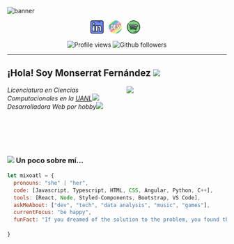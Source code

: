 ![banner](https://github.com/mixoatl/mixoatl/assets/74117790/a5fbd0c4-a0aa-4a0d-ac5c-56cfb7f4449b)

<p align='center'>
  <a href="https://www.linkedin.com/in/mixoatl/"><img height="30" src="https://raw.githubusercontent.com/8bithemant/8bithemant/master/linkedin.png?raw=true"></a>&nbsp;&nbsp;
  <a href="https://www.instagram.com/mixoatl/"><img height="30" src="https://raw.githubusercontent.com/8bithemant/8bithemant/master/devto.png?raw=true"></a>&nbsp;&nbsp;
  <a href="https://open.spotify.com/user/7azp8ovv1vehft4tflkf8avpf?si=a47728188fb343a7"><img height="30" src="https://raw.githubusercontent.com/8bithemant/8bithemant/master/spotify.png?raw=true"></a>&nbsp;&nbsp;
 </p>

 <div align="center">
	<img src="https://komarev.com/ghpvc/?username=mixoatl&color=blue&style=for-the-badge" alt="Profile views"/>
	<img src="https://img.shields.io/github/followers/mixoatl?style=for-the-badge&logo=github&color=blue" alt="Github followers"/> 
</div>

****
<h2> ¡Hola! Soy Monserrat Fernández <img src="https://media.giphy.com/media/fdSiRlH2G8JxMKeAa0/giphy.gif" width="50"></h2>
<img align='right' src="https://media.giphy.com/media/4EbPq54Rbx5UvBXsRx/giphy.gif" width="230">
<p><em>Licenciatura en Ciencias Computacionales en la <a href="http://www.uanl.mx">UANL</a><img src="https://media.giphy.com/media/fYSnHlufseco8Fh93Z/giphy.gif" width="30"></br>Desarrolladora Web por hobby<img src="https://media.giphy.com/media/WUlplcMpOCEmTGBtBW/giphy.gif" width="30"> 
</em></p>

<br><br><br><br>

### <img src="https://media.giphy.com/media/VgCDAzcKvsR6OM0uWg/giphy.gif" width="50"> Un poco sobre mí...

```javascript
let mixoatl = {
  pronouns: "she" | "her",
  code: [Javascript, Typescript, HTML, CSS, Angular, Python, C++],
  tools: [React, Node, Styled-Components, Bootstrap, VS Code],
  askMeAbout: ["dev", "tech", "data analysis", "music", "games"],
  currentFocus: "be happy",
  funFact: "If you dreamed of the solution to the problem, you found the answer."

}
```

<!--
**mixoatl/mixoatl** is a ✨ _special_ ✨ repository because its `README.md` (this file) appears on your GitHub profile.

Here are some ideas to get you started:

- 🔭 I’m currently working on ...
- 🌱 I’m currently learning ...
- 👯 I’m looking to collaborate on ...
- 🤔 I’m looking for help with ...
- 💬 Ask me about ...
- 📫 How to reach me: ...
- 😄 Pronouns: ...
- ⚡ Fun fact: ...
-->

